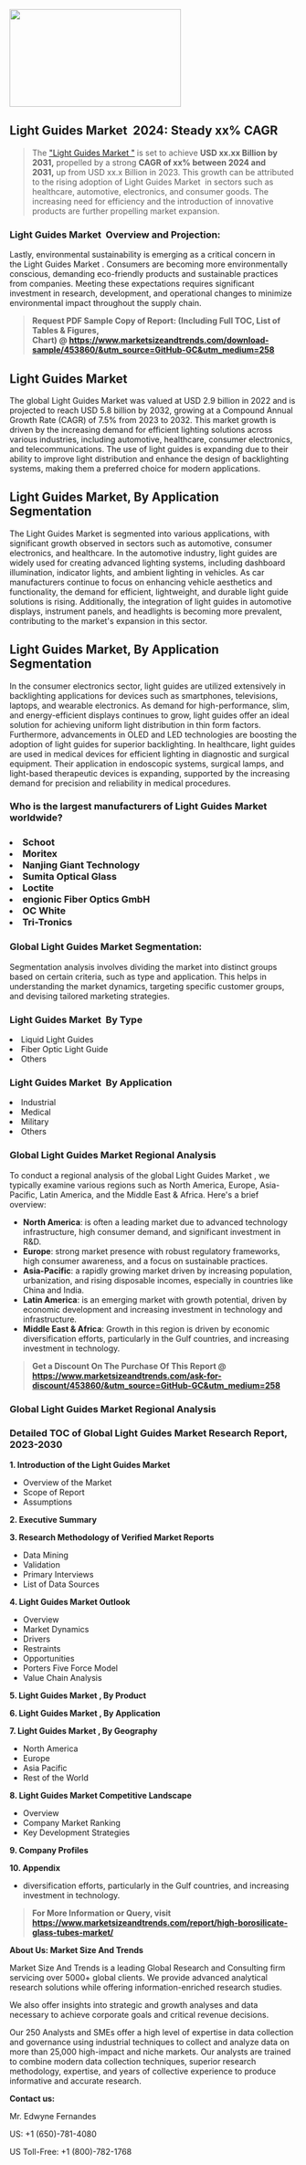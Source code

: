<p><img class="alignnone size-medium wp-image-20088" src="https://ffe5etoiles.com/wp-content/uploads/2024/12/MST1-300x171.png" alt="" width="300" height="171" /></p><h2 id="ember46" class="ember-view reader-text-block__heading-2">Light Guides Market &nbsp;2024: Steady&nbsp;xx% CAGR</h2><blockquote id="ember47" class="ember-view reader-text-block__blockquote">The&nbsp;<a class="app-aware-link " href="https://www.marketsizeandtrends.com/download-sample/453860/&utm_source=GitHub-GC&utm_medium=258" target="_blank" data-test-app-aware-link="">"Light Guides Market "</a>&nbsp;is set to achieve&nbsp;<strong>USD&nbsp;xx.xx&nbsp;Billion by 2031,</strong>&nbsp;propelled by a strong&nbsp;<strong>CAGR of&nbsp;xx% between 2024 and 2031,</strong>&nbsp;up from USD xx.x Billion in 2023. This growth can be attributed to the rising adoption of&nbsp;Light Guides Market &nbsp;in sectors such as healthcare, automotive, electronics, and consumer goods. The increasing need for efficiency and the introduction of innovative products are further propelling market expansion.</blockquote><h3 id="ember48" class="ember-view reader-text-block__heading-3">Light Guides Market &nbsp;Overview and Projection:</h3><p id="ember49" class="ember-view reader-text-block__paragraph">Lastly, environmental sustainability is emerging as a critical concern in the&nbsp;Light Guides Market . Consumers are becoming more environmentally conscious, demanding eco-friendly products and sustainable practices from companies. Meeting these expectations requires significant investment in research, development, and operational changes to minimize environmental impact throughout the supply chain.</p><blockquote id="ember50" class="ember-view reader-text-block__blockquote"><strong>Request PDF Sample Copy of Report: (Including Full TOC, List of Tables &amp; Figures, Chart)&nbsp;@&nbsp;<strong><a href="https://www.marketsizeandtrends.com/download-sample/453860/&utm_source=GitHub-GC&utm_medium=258" target="_blank">https://www.marketsizeandtrends.com/download-sample/453860/&utm_source=GitHub-GC&utm_medium=258</a></strong></strong></blockquote><h3 class=""><h2>Light Guides Market</h2><p>The global Light Guides Market was valued at USD 2.9 billion in 2022 and is projected to reach USD 5.8 billion by 2032, growing at a Compound Annual Growth Rate (CAGR) of 7.5% from 2023 to 2032. This market growth is driven by the increasing demand for efficient lighting solutions across various industries, including automotive, healthcare, consumer electronics, and telecommunications. The use of light guides is expanding due to their ability to improve light distribution and enhance the design of backlighting systems, making them a preferred choice for modern applications.</p><h2>Light Guides Market, By Application Segmentation</h2><p>The Light Guides Market is segmented into various applications, with significant growth observed in sectors such as automotive, consumer electronics, and healthcare. In the automotive industry, light guides are widely used for creating advanced lighting systems, including dashboard illumination, indicator lights, and ambient lighting in vehicles. As car manufacturers continue to focus on enhancing vehicle aesthetics and functionality, the demand for efficient, lightweight, and durable light guide solutions is rising. Additionally, the integration of light guides in automotive displays, instrument panels, and headlights is becoming more prevalent, contributing to the market's expansion in this sector.</p><h2>Light Guides Market, By Application Segmentation</h2><p>In the consumer electronics sector, light guides are utilized extensively in backlighting applications for devices such as smartphones, televisions, laptops, and wearable electronics. As demand for high-performance, slim, and energy-efficient displays continues to grow, light guides offer an ideal solution for achieving uniform light distribution in thin form factors. Furthermore, advancements in OLED and LED technologies are boosting the adoption of light guides for superior backlighting. In healthcare, light guides are used in medical devices for efficient lighting in diagnostic and surgical equipment. Their application in endoscopic systems, surgical lamps, and light-based therapeutic devices is expanding, supported by the increasing demand for precision and reliability in medical procedures.</p></h3><h3 id="" class="">Who is the largest manufacturers of&nbsp;Light Guides Market worldwide?</h3><h3 class=""></Li><Li>Schoot</Li><Li> Moritex</Li><Li> Nanjing Giant Technology</Li><Li> Sumita Optical Glass</Li><Li> Loctite</Li><Li> engionic Fiber Optics GmbH</Li><Li> OC White</Li><Li> Tri-Tronics</h3><h3 id="ember53" class="ember-view reader-text-block__heading-3">Global&nbsp;Light Guides Market Segmentation:</h3><p id="ember54" class="ember-view reader-text-block__paragraph">Segmentation analysis involves dividing the market into distinct groups based on certain criteria, such as type and application. This helps in understanding the market dynamics, targeting specific customer groups, and devising tailored marketing strategies.</p><h3 id="" class="">Light Guides Market &nbsp;By Type</h3><p></Li><Li>Liquid Light Guides</Li><Li> Fiber Optic Light Guide</Li><Li> Others</p><h3 id="" class="">Light Guides Market &nbsp;By Application</h3><p class=""></Li><Li>Industrial</Li><Li> Medical</Li><Li> Military</Li><Li> Others</p><h3 id="ember62" class="ember-view reader-text-block__heading-3">Global Light Guides Market Regional Analysis</h3><p id="ember63" class="ember-view reader-text-block__paragraph">To conduct a regional analysis of the global Light Guides Market , we typically examine various regions such as North America, Europe, Asia-Pacific, Latin America, and the Middle East &amp; Africa. Here's a brief overview:</p><ul><li><strong>North America</strong>: is often a leading market due to advanced technology infrastructure, high consumer demand, and significant investment in R&amp;D.</li><li><strong>Europe</strong>: strong market presence with robust regulatory frameworks, high consumer awareness, and a focus on sustainable practices.</li><li><strong>Asia-Pacific</strong>: a rapidly growing market driven by increasing population, urbanization, and rising disposable incomes, especially in countries like China and India.</li><li><strong>Latin America</strong>: is an emerging market with growth potential, driven by economic development and increasing investment in technology and infrastructure.</li><li><strong>Middle East &amp; Africa</strong>: Growth in this region is driven by economic diversification efforts, particularly in the Gulf countries, and increasing investment in technology.</li></ul><blockquote id="ember61" class="ember-view reader-text-block__blockquote"><strong>Get a Discount On The Purchase Of This Report @ <strong><a href="https://html-cleaner.com/" target="">https://www.marketsizeandtrends.com/ask-for-discount/453860/&utm_source=GitHub-GC&utm_medium=258</a></strong></strong></blockquote><h3 id="ember62" class="ember-view reader-text-block__heading-3">Global Light Guides Market Regional Analysis</h3><h3 id="" class="">Detailed TOC of Global Light Guides Market Research Report, 2023-2030</h3><p id="" class=""><strong>1. Introduction of the Light Guides Market </strong></p><ul><li>Overview of the Market</li><li>Scope of Report</li><li>Assumptions</li></ul><p id="" class=""><strong>2. Executive Summary</strong></p><p id="" class=""><strong>3. Research Methodology of Verified Market Reports</strong></p><ul><li>Data Mining</li><li>Validation</li><li>Primary Interviews</li><li>List of Data Sources</li></ul><p id="" class=""><strong>4. Light Guides Market Outlook</strong></p><ul><li>Overview</li><li>Market Dynamics</li><li>Drivers</li><li>Restraints</li><li>Opportunities</li><li>Porters Five Force Model</li><li>Value Chain Analysis</li></ul><p id="" class=""><strong>5. Light Guides Market , By Product</strong></p><p id="" class=""><strong>6. Light Guides Market , By Application</strong></p><p id="" class=""><strong>7. Light Guides Market , By Geography</strong></p><ul><li>North America</li><li>Europe</li><li>Asia Pacific</li><li>Rest of the World</li></ul><p id="" class=""><strong>8. Light Guides Market Competitive Landscape</strong></p><ul><li>Overview</li><li>Company Market Ranking</li><li>Key Development Strategies</li></ul><p id="" class=""><strong>9. Company Profiles</strong></p><p id="" class=""><strong>10. Appendix</strong></p><ul><li>diversification efforts, particularly in the Gulf countries, and increasing investment in technology.</li></ul><blockquote id="ember65" class="ember-view reader-text-block__blockquote"><strong>For More Information or Query, visit <strong><strong><a href="https://html-cleaner.com/" target="">https://www.marketsizeandtrends.com/report/high-borosilicate-glass-tubes-market/</a></strong></strong></strong></blockquote><p id="" class=""><strong>About Us: Market Size And Trends</strong></p><p id="" class="">Market Size And Trends is a leading Global Research and Consulting firm servicing over 5000+ global clients. We provide advanced analytical research solutions while offering information-enriched research studies.</p><p id="" class="">We also offer insights into strategic and growth analyses and data necessary to achieve corporate goals and critical revenue decisions.</p><p id="" class="">Our 250 Analysts and SMEs offer a high level of expertise in data collection and governance using industrial techniques to collect and analyze data on more than 25,000 high-impact and niche markets. Our analysts are trained to combine modern data collection techniques, superior research methodology, expertise, and years of collective experience to produce informative and accurate research.</p><p id="" class=""><strong>Contact us:</strong></p><p id="" class="">Mr. Edwyne Fernandes</p><p id="" class="">US: +1 (650)-781-4080</p><p id="" class="">US Toll-Free: +1 (800)-782-1768</p>

